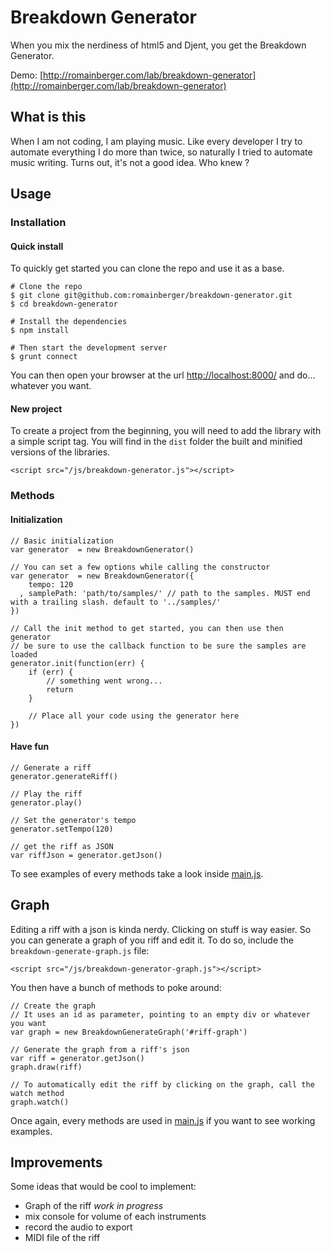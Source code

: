 # Breakdown Generator

When you mix the nerdiness of html5 and Djent, you get the Breakdown Generator.

Demo: [http://romainberger.com/lab/breakdown-generator](http://romainberger.com/lab/breakdown-generator)

## What is this

When I am not coding, I am playing music. Like every developer I try to automate everything I do more than twice, so naturally I tried to automate music writing. Turns out, it's not a good idea. Who knew ?

## Usage

### Installation

#### Quick install

To quickly get started you can clone the repo and use it as a base.

    # Clone the repo
    $ git clone git@github.com:romainberger/breakdown-generator.git
    $ cd breakdown-generator

    # Install the dependencies
    $ npm install

    # Then start the development server
    $ grunt connect

You can then open your browser at the url [http://localhost:8000/](http://localhost:8000/) and do... whatever you want.

#### New project

To create a project from the beginning, you will need to add the library with a simple script tag. You will find in the `dist` folder the built and minified versions of the libraries.

    <script src="/js/breakdown-generator.js"></script>

### Methods

#### Initialization

    // Basic initialization
    var generator  = new BreakdownGenerator()

    // You can set a few options while calling the constructor
    var generator  = new BreakdownGenerator({
        tempo: 120
      , samplePath: 'path/to/samples/' // path to the samples. MUST end with a trailing slash. default to '../samples/'
    })

    // Call the init method to get started, you can then use then generator
    // be sure to use the callback function to be sure the samples are loaded
    generator.init(function(err) {
        if (err) {
            // something went wrong...
            return
        }

        // Place all your code using the generator here
    })

#### Have fun

    // Generate a riff
    generator.generateRiff()

    // Play the riff
    generator.play()

    // Set the generator's tempo
    generator.setTempo(120)

    // get the riff as JSON
    var riffJson = generator.getJson()

To see examples of every methods take a look inside [main.js](https://github.com/romainberger/breakdown-generator/blob/master/js/main.js).

## Graph

Editing a riff with a json is kinda nerdy. Clicking on stuff is way easier. So you can generate a graph of you riff and edit it. To do so, include the `breakdown-generate-graph.js` file:

    <script src="/js/breakdown-generator-graph.js"></script>

You then have a bunch of methods to poke around:

    // Create the graph
    // It uses an id as parameter, pointing to an empty div or whatever you want
    var graph = new BreakdownGenerateGraph('#riff-graph')

    // Generate the graph from a riff's json
    var riff = generator.getJson()
    graph.draw(riff)

    // To automatically edit the riff by clicking on the graph, call the watch method
    graph.watch()

Once again, every methods are used in [main.js](https://github.com/romainberger/breakdown-generator/blob/master/js/main.js) if you want to see working examples.

## Improvements

Some ideas that would be cool to implement:

* Graph of the riff *work in progress*
* mix console for volume of each instruments
* record the audio to export
* MIDI file of the riff
